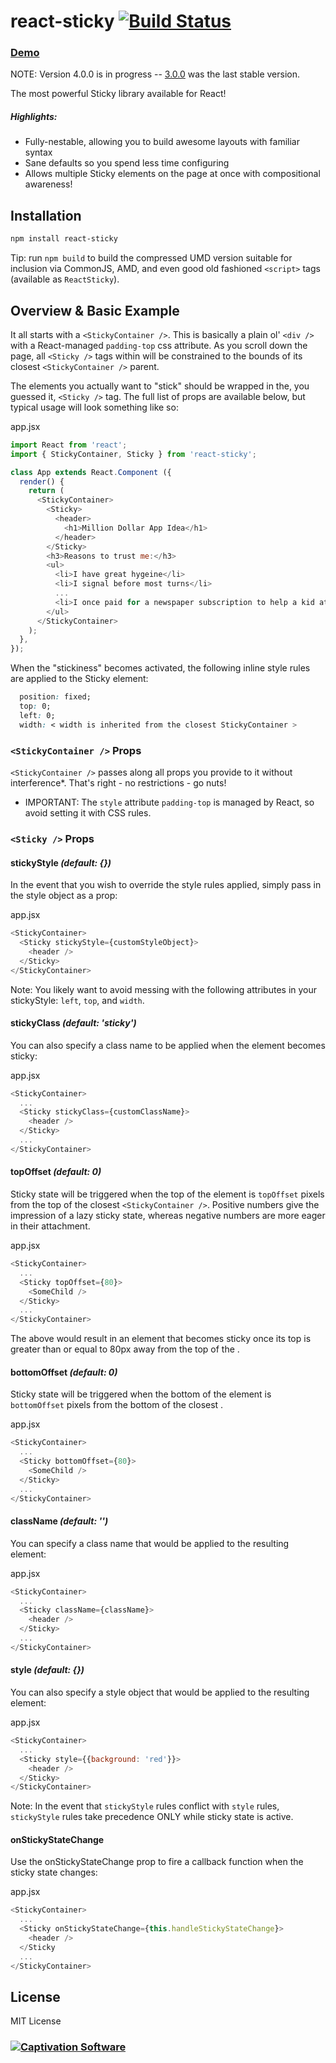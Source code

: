 react-sticky [![Build Status](https://travis-ci.org/captivationsoftware/react-sticky.svg?branch=master)](https://travis-ci.org/captivationsoftware/react-sticky)
============

### [Demo](https://captivationsoftware.github.io/react-sticky)

NOTE: Version 4.0.0 is in progress -- [3.0.0](https://github.com/captivationsoftware/react-sticky/tree/3.0.0)
 was the last stable version.

The most powerful Sticky library available for React!

##### Highlights:
  - Fully-nestable, allowing you to build awesome layouts with familiar syntax
  - Sane defaults so you spend less time configuring
  - Allows multiple Sticky elements on the page at once with compositional awareness!

## Installation
```sh
npm install react-sticky
```

Tip: run `npm build` to build the compressed UMD version suitable for inclusion via CommonJS, AMD, and even good old fashioned `<script>` tags (available as `ReactSticky`).

## Overview & Basic Example

It all starts with a `<StickyContainer />`. This is basically a plain ol' `<div />` with a React-managed `padding-top` css attribute. As you scroll down the page, all `<Sticky />` tags within
will be constrained to the bounds of its closest `<StickyContainer />` parent.

The elements you actually want to "stick" should be wrapped in the, you guessed it, `<Sticky />` tag. The full list of props are available below, but typical usage will look something like so:

app.jsx
```js
import React from 'react';
import { StickyContainer, Sticky } from 'react-sticky';

class App extends React.Component ({
  render() {
    return (
      <StickyContainer>
        <Sticky>
          <header>
            <h1>Million Dollar App Idea</h1>
          </header>
        </Sticky>
        <h3>Reasons to trust me:</h3>
        <ul>
          <li>I have great hygeine</li>
          <li>I signal before most turns</li>
          ...
          <li>I once paid for a newspaper subscription to help a kid attend college</li>
        </ul>
      </StickyContainer>
    );
  },
});

```

When the "stickiness" becomes activated, the following inline style rules are applied to the Sticky element:

```css
  position: fixed;
  top: 0;
  left: 0;
  width: < width is inherited from the closest StickyContainer >
```

### `<StickyContainer />` Props

`<StickyContainer />` passes along all props you provide to it without interference*. That's right - no restrictions - go nuts!  

* IMPORTANT: The `style` attribute `padding-top` is managed by React, so avoid setting it with CSS rules.


### `<Sticky />` Props

#### stickyStyle _(default: {})_
In the event that you wish to override the style rules applied, simply pass in the style object as a prop:

app.jsx
```js
<StickyContainer>
  <Sticky stickyStyle={customStyleObject}>
    <header />
  </Sticky>
</StickyContainer>
```

Note: You likely want to avoid messing with the following attributes in your stickyStyle: `left`, `top`, and `width`.

#### stickyClass _(default: 'sticky')_
You can also specify a class name to be applied when the element becomes sticky:

app.jsx
```js
<StickyContainer>
  ...
  <Sticky stickyClass={customClassName}>
    <header />
  </Sticky>
  ...
</StickyContainer>
```

#### topOffset _(default: 0)_
Sticky state will be triggered when the top of the element is `topOffset` pixels from the top of the closest `<StickyContainer />`. Positive numbers give the impression of a lazy sticky state, whereas negative numbers are more eager in their attachment.

app.jsx
```js
<StickyContainer>
  ...
  <Sticky topOffset={80}>
    <SomeChild />
  </Sticky>
  ...
</StickyContainer>
```

The above would result in an element that becomes sticky once its top is greater than or equal to 80px away from the top of the <StickyContainer />.


#### bottomOffset _(default: 0)_
Sticky state will be triggered when the bottom of the element is `bottomOffset` pixels from the bottom of the closest <StickyContainer />.

app.jsx
```js
<StickyContainer>
  ...
  <Sticky bottomOffset={80}>
    <SomeChild />
  </Sticky>
  ...
</StickyContainer>
```


#### className _(default: '')_
You can specify a class name that would be applied to the resulting element:

app.jsx
```js
<StickyContainer>
  ...
  <Sticky className={className}>
    <header />
  </Sticky>
  ...
</StickyContainer>
```

#### style _(default: {})_
You can also specify a style object that would be applied to the resulting element:

app.jsx
```js
<StickyContainer>
  ...
  <Sticky style={{background: 'red'}}>
    <header />
  </Sticky>
</StickyContainer>
```

Note: In the event that `stickyStyle` rules conflict with `style` rules, `stickyStyle` rules take precedence ONLY while sticky state is active.

#### onStickyStateChange

Use the onStickyStateChange prop to fire a callback function when the sticky state changes:

app.jsx
```js
<StickyContainer>
  ...
  <Sticky onStickyStateChange={this.handleStickyStateChange}>
    <header />
  </Sticky
  ...
</StickyContainer>
```

## License
MIT License


### [![Captivation Software](http://www.captivationsoftware.com/images/logo-dark.png)](http://www.captivationsoftware.com/)
